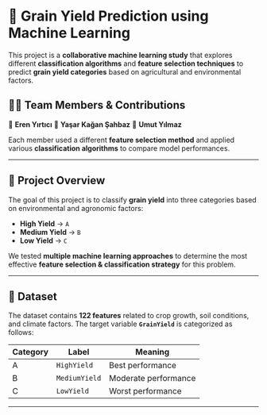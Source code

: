 # 🌾 Grain Yield Prediction using Machine Learning  

This project is a **collaborative machine learning study** that explores different **classification algorithms** and **feature selection techniques** to predict **grain yield categories** based on agricultural and environmental factors.  

## 👨‍💻 Team Members & Contributions  

🔹 **Eren Yırtıcı** 
🔹 **Yaşar Kağan Şahbaz**
🔹 **Umut Yılmaz** 

Each member used a different **feature selection method** and applied various **classification algorithms** to compare model performances.  

---

## 🚀 Project Overview  

The goal of this project is to classify **grain yield** into three categories based on environmental and agronomic factors:  

- **High Yield** → `A`  
- **Medium Yield** → `B`  
- **Low Yield** → `C`  

We tested **multiple machine learning approaches** to determine the most effective **feature selection & classification strategy** for this problem.  

---

## 📂 Dataset  

The dataset contains **122 features** related to crop growth, soil conditions, and climate factors. The target variable **`GrainYield`** is categorized as follows:  

| Category | Label | Meaning |
|----------|--------|------------|
| A | `HighYield` | Best performance |
| B | `MediumYield` | Moderate performance |
| C | `LowYield` | Worst performance |

---

